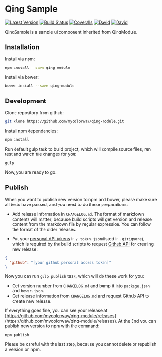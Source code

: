 # Qing Sample

[![Latest Version](https://img.shields.io/npm/v/qing-sample.svg)](https://www.npmjs.com/package/qing-sample)
[![Build Status](https://img.shields.io/travis/mycolorway/qing-sample.svg)](https://travis-ci.org/mycolorway/qing-sample)
[![Coveralls](https://img.shields.io/coveralls/mycolorway/qing-sample.svg)](https://coveralls.io/github/mycolorway/qing-sample)
[![David](https://img.shields.io/david/mycolorway/qing-sample.svg)](https://david-dm.org/mycolorway/qing-sample)
[![David](https://img.shields.io/david/dev/mycolorway/qing-sample.svg)](https://david-dm.org/mycolorway/qing-sample#info=devDependencies)

QingSample is a sample ui component inherited from QingModule.

## Installation

Install via npm:

```bash
npm install --save qing-module
```

Install via bower:

```bash
bower install --save qing-module
```

## Development

Clone repository from github:

```bash
git clone https://github.com/mycolorway/qing-module.git
```

Install npm dependencies:

```bash
npm install
```

Run default gulp task to build project, which will compile source files, run test and watch file changes for you:

```bash
gulp
```

Now, you are ready to go.

## Publish

When you want to publish new version to npm and bower, please make sure all tests have passed, and you need to do these preparations:

* Add release information in `CHANGELOG.md`. The format of markdown contents will matter, because build scripts will get version and release content from the markdown file by regular expression. You can follow the format of the older releases.

* Put your [personal API tokens](https://github.com/blog/1509-personal-api-tokens) in `/.token.json`(listed in `.gitignore`), which is required by the build scripts to request [Github API](https://developer.github.com/v3/) for creating new release:

```json
{
  "github": "[your github personal access token]"
}
```

Now you can run `gulp publish` task, which will do these work for you:

* Get version number from `CHANGELOG.md` and bump it into `package.json` and `bower.json`.
* Get release information from `CHANGELOG.md` and request Github API to create new release.

If everything goes fine, you can see your release at [https://github.com/mycolorway/qing-module/releases](https://github.com/mycolorway/qing-module/releases). At the End you can publish new version to npm with the command:

```bash
npm publish
```

Please be careful with the last step, because you cannot delete or republish a version on npm.
